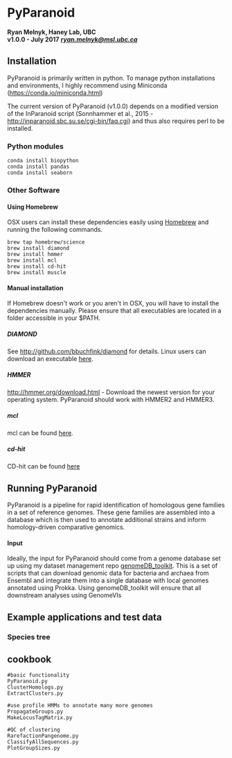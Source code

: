 # PyParanoid

**Ryan Melnyk, Haney Lab, UBC**  
**v1.0.0 - July 2017**
***ryan.melnyk@msl.ubc.ca***


## Installation

PyParanoid is primarily written in python.  To manage python installations and environments, I highly recommend using Miniconda (https://conda.io/miniconda.html)

The current version of PyParanoid (v1.0.0) depends on a modified version of the InParanoid script (Sonnhammer et al., 2015 - http://inparanoid.sbc.su.se/cgi-bin/faq.cgi) and thus also requires perl to be installed.

### Python modules
```
conda install biopython
conda install pandas
conda install seaborn
```

### Other Software

#### Using Homebrew

OSX users can install these dependencies easily using [Homebrew](https://brew.sh/) and running the following commands.

```
brew tap homebrew/science
brew install diamond
brew install hmmer
brew install mcl
brew install cd-hit
brew install muscle
```

#### Manual installation

If Homebrew doesn't work or you aren't in OSX, you will have to install the dependencies manually. Please ensure that all executables are located in a folder accessible in your $PATH.

##### DIAMOND
See http://github.com/bbuchfink/diamond for details.  Linux users can download an executable [here](https://github.com/bbuchfink/diamond/releases).

##### HMMER
http://hmmer.org/download.html - Download the newest version for your operating system.  PyParanoid should work with HMMER2 and HMMER3.

##### mcl
mcl can be found [here](https://www.micans.org/mcl/index.html?sec_software).

##### cd-hit
CD-hit can be found [here](http://weizhongli-lab.org/cd-hit/)

## Running PyParanoid

PyParanoid is a pipeline for rapid identification of homologous gene families in a set of reference genomes. These gene families are assembled into a database which is then used to annotate additional strains and inform homology-driven comparative genomics.

#### Input

Ideally, the input for PyParanoid should come from a genome database set up using
my dataset management repo [genomeDB_toolkit](https://github.com/ryanmelnyk/genomeDB_toolkit).
This is a set of scripts that can download genomic data for bacteria and archaea from Ensembl and integrate them into a single
database with local genomes annotated using Prokka.  Using genomeDB_toolkit will ensure that all downstream analyses using GenomeVIs

## Example applications and test data

### Species tree

###

## cookbook

```
#basic functionality
PyParanoid.py
ClusterHomologs.py
ExtractClusters.py
```

```
#use profile HMMs to annotate many more genomes
PropagateGroups.py
MakeLocusTagMatrix.py
```

```
#QC of clustering
RarefactionPangenome.py
ClassifyAllSequences.py
PlotGroupSizes.py
```
